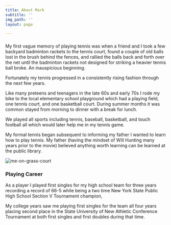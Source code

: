 ```yaml
---
title: About Mark
subtitle: ''
img_path: ''
layout: page

---
```

### 

My first vague memory of playing tennis was when a friend and I took a few backyard  badminton rackets to the tennis court, found a couple of old balls lost in the brush behind the fences, and rallied the balls back and forth over the net until the badminton rackets not designed for striking a heavier tennis ball broke.  An inauspicious beginning.

Fortunately my tennis progressed in a consistently rising fashion through the next few years.

Like many preteens and teenagers in the late 60s and early 70s I rode my bike to the local elementary school playground which had a playing field, one tennis court, and one basketball court. During summer months it was common stayed from morning to dinner with a break for lunch.

We played all sports including tennis, baseball, basketball, and touch football all which would later help me in my tennis game.

My formal tennis began subsequent to informing my father I wanted to learn how to play tennis. My father (having the mindset of Will Hunting many years prior to the movie) believed anything worth learning can be learned at the public library.

![me-on-grass-court](/images/img_0389.jpeg)

### Playing Career

As a player I played first singles for my high school team for three years recording a record of 66-5 while being a two time New York State Public High School Section V Tournament champion,

My college years saw me playing first singles for the team all four years placing second place in the State University of New Athletic Conference Tournament at both first singles and first doubles during that time.
